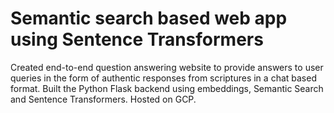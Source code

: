 # Semantic search based web app using Sentence Transformers
Created end-to-end question answering website to provide answers to user queries in the form of authentic responses from scriptures in a chat based format. Built the Python Flask backend using embeddings, Semantic Search and Sentence Transformers. Hosted on GCP.
